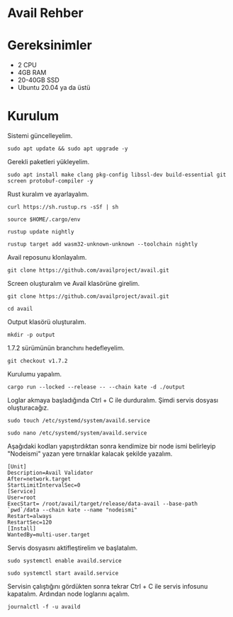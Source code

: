 # Avail Rehber

# Gereksinimler

* 2 CPU
* 4GB RAM
* 20-40GB SSD
* Ubuntu 20.04 ya da üstü

# Kurulum

Sistemi güncelleyelim.

```
sudo apt update && sudo apt upgrade -y
```
Gerekli paketleri yükleyelim.

```
sudo apt install make clang pkg-config libssl-dev build-essential git screen protobuf-compiler -y
```
Rust kuralım ve ayarlayalım.

```
curl https://sh.rustup.rs -sSf | sh
```
```
source $HOME/.cargo/env
```
```
rustup update nightly
```
```
rustup target add wasm32-unknown-unknown --toolchain nightly
```
Avail reposunu klonlayalım.

```
git clone https://github.com/availproject/avail.git
```
Screen oluşturalım ve Avail klasörüne girelim.

```
git clone https://github.com/availproject/avail.git
```
```
cd avail
```
Output klasörü oluşturalım.

```
mkdir -p output
```
1.7.2 sürümünün branchını hedefleyelim.

```
git checkout v1.7.2
```

Kurulumu yapalım.

```
cargo run --locked --release -- --chain kate -d ./output
```

Loglar akmaya başladığında Ctrl + C ile durduralım. Şimdi servis dosyası oluşturacağız.

```
sudo touch /etc/systemd/system/availd.service
```
```
sudo nano /etc/systemd/system/availd.service
```

Aşağıdaki kodları yapıştırdıktan sonra kendimize bir node ismi belirleyip "Nodeismi" yazan yere tırnaklar kalacak şekilde yazalım.

```
[Unit]
Description=Avail Validator
After=network.target
StartLimitIntervalSec=0
[Service]
User=root
ExecStart= /root/avail/target/release/data-avail --base-path `pwd`/data --chain kate --name "nodeismi"
Restart=always
RestartSec=120
[Install]
WantedBy=multi-user.target
```

Servis dosyasını aktifleştirelim ve başlatalım.

```
sudo systemctl enable availd.service
```
```
sudo systemctl start availd.service
```
Servisin çalıştığını gördükten sonra tekrar Ctrl + C ile servis infosunu kapatalım. Ardından node loglarını açalım.

```
journalctl -f -u availd
```


